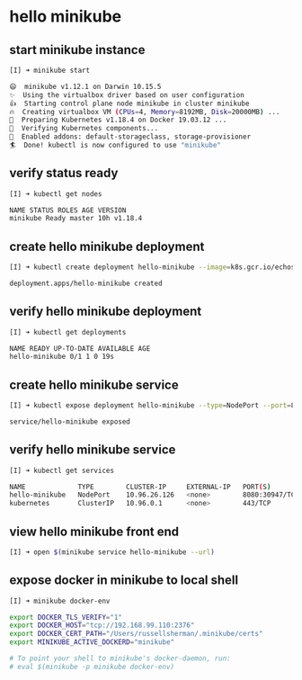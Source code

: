 # hello minikube

## start minikube instance

```sh
[I] ➜ minikube start

😄  minikube v1.12.1 on Darwin 10.15.5
✨  Using the virtualbox driver based on user configuration
👍  Starting control plane node minikube in cluster minikube
🔥  Creating virtualbox VM (CPUs=4, Memory=8192MB, Disk=20000MB) ...
🐳  Preparing Kubernetes v1.18.4 on Docker 19.03.12 ...
🔎  Verifying Kubernetes components...
🌟  Enabled addons: default-storageclass, storage-provisioner
🏄  Done! kubectl is now configured to use "minikube"
```

## verify status ready

```sh
[I] ➜ kubectl get nodes

NAME STATUS ROLES AGE VERSION
minikube Ready master 10h v1.18.4
```

## create hello minikube deployment

```sh
[I] ➜ kubectl create deployment hello-minikube --image=k8s.gcr.io/echoserver:1.10

deployment.apps/hello-minikube created
```

## verify hello minikube deployment

```sh
[I] ➜ kubectl get deployments

NAME READY UP-TO-DATE AVAILABLE AGE
hello-minikube 0/1 1 0 19s
```

## create hello minikube service

```sh
[I] ➜ kubectl expose deployment hello-minikube --type=NodePort --port=8080

service/hello-minikube exposed
```

## verify hello minikube service

```sh
[I] ➜ kubectl get services

NAME             TYPE        CLUSTER-IP     EXTERNAL-IP   PORT(S)          AGE
hello-minikube   NodePort    10.96.26.126   <none>        8080:30947/TCP   7s
kubernetes       ClusterIP   10.96.0.1      <none>        443/TCP          60s
```

## view hello minikube front end

```sh
[I] ➜ open $(minikube service hello-minikube --url)
```

## expose docker in minikube to local shell

```sh
[I] ➜ minikube docker-env

export DOCKER_TLS_VERIFY="1"
export DOCKER_HOST="tcp://192.168.99.110:2376"
export DOCKER_CERT_PATH="/Users/russellsherman/.minikube/certs"
export MINIKUBE_ACTIVE_DOCKERD="minikube"

# To point your shell to minikube's docker-daemon, run:
# eval $(minikube -p minikube docker-env)
```
